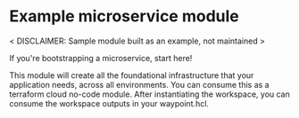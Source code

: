 # Example microservice module

< DISCLAIMER: Sample module built as an example, not maintained >

If you're bootstrapping a microservice, start here!

This module will create all the foundational infrastructure that your application needs, across all environments.
You can consume this as a terraform cloud no-code module. After instantiating the workspace, you can consume
the workspace outputs in your waypoint.hcl.


